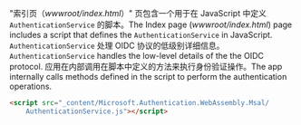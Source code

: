 <span data-ttu-id="60eb1-101">"索引页（*wwwroot/index.html*）" 页包含一个用于在 JavaScript 中定义 `AuthenticationService` 的脚本。</span><span class="sxs-lookup"><span data-stu-id="60eb1-101">The Index page (*wwwroot/index.html*) page includes a script that defines the `AuthenticationService` in JavaScript.</span></span> <span data-ttu-id="60eb1-102">`AuthenticationService` 处理 OIDC 协议的低级别详细信息。</span><span class="sxs-lookup"><span data-stu-id="60eb1-102">`AuthenticationService` handles the low-level details of the the OIDC protocol.</span></span> <span data-ttu-id="60eb1-103">应用在内部调用在脚本中定义的方法来执行身份验证操作。</span><span class="sxs-lookup"><span data-stu-id="60eb1-103">The app internally calls methods defined in the script to perform the authentication operations.</span></span>

```html
<script src="_content/Microsoft.Authentication.WebAssembly.Msal/
    AuthenticationService.js"></script>
```
